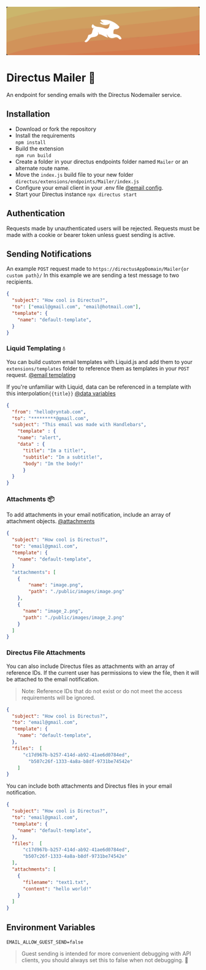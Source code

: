 ![Directus Mailer](/assets/banner.png)

# Directus Mailer 💬

An endpoint for sending emails with the Directus Nodemailer service.

## Installation

- Download or fork the repository
- Install the requirements\
  `npm install`
- Build the extension\
  `npm run build`
- Create a folder in your directus endpoints folder named `Mailer` or an alternate route name.
- Move the `index.js` build file to your new folder `directus/extensions/endpoints/Mailer/index.js`
- Configure your email client in your .env file [@email config](https://docs.directus.io/configuration/config-options/#email).
- Start your Directus instance `npx directus start`

## Authentication

Requests made by unauthenticated users will be rejected. Requests must be made with a cookie or bearer token unless guest sending is active.

## Sending Notifications

An example `POST` request made to `https://directusAppDomain/Mailer{or custom path}/`
In this example we are sending a test message to two recipients.

```JSON
{
  "subject": "How cool is Directus?",
  "to": ["email@gmail.com", "email@hotmail.com"],
  "template": {
    "name": "default-template",
  }
}
```

### Liquid Templating 💧

You can build custom email templates with Liquid.js and add them to your `extensions/templates` folder to reference them as templates in your `POST` request. [@email templating](https://docs.directus.io/extensions/email-templates/#_1-create-a-template-file)

If you're unfamiliar with Liquid, data can be referenced in a template with this interpolation`{{title}}` [@data variables](https://liquidjs.com/tutorials/intro-to-liquid.html)

```JSON
{
  "from": "hello@ryntab.com",
  "to": "*********@gmail.com",
  "subject": "This email was made with Handlebars",
	"template" : {
    "name": "alert",
    "data" : {
      "title": "Im a title!",
      "subtitle": "Im a subtitle!",
      "body": "Im the body!"
	  }
  }
}
```

### Attachments 📦

To add attachments in your email notification, include an array of attachment objects. [@attachments](https://nodemailer.com/message/attachments/)

```JSON
{
  "subject": "How cool is Directus?",
  "to": "email@gmail.com",
  "template": {
    "name": "default-template",
  }
  "attachments": [
    {
        "name": "image.png",
        "path": "./public/images/image.png"
    },
    {
      "name": "image_2.png",
      "path": "./public/images/image_2.png"
    }
  ]
}
```

### Directus File Attachments

You can also include Directus files as attachments with an array of reference IDs. If the current user has permissions to view the file, then it will be attached to the email notification.

> Note: Reference IDs that do not exist or do not meet the access requirements will be ignored.

```JSON
{
  "subject": "How cool is Directus?",
  "to": "email@gmail.com",
  "template": {
    "name": "default-template",
  },
  "files":  [
	  "c17d967b-b257-414d-ab92-41ae6d0784ed",
		"b507c26f-1333-4a8a-b8df-9731be74542e"
	]
}
```

You can include both attachments and Directus files in your email notification.

```JSON
{
  "subject": "How cool is Directus?",
  "to": "email@gmail.com",
  "template": {
    "name": "default-template",
  },
  "files":  [
	  "c17d967b-b257-414d-ab92-41ae6d0784ed",
	  "b507c26f-1333-4a8a-b8df-9731be74542e"
  ],
  "attachments": [
    {
      "filename": "text1.txt",
      "content": "hello world!"
    }
  ]
}
```

## Environment Variables

```
EMAIL_ALLOW_GUEST_SEND=false
```

> Guest sending is intended for more convenient debugging with API clients, you should always set this to false when not debugging. 🚨
